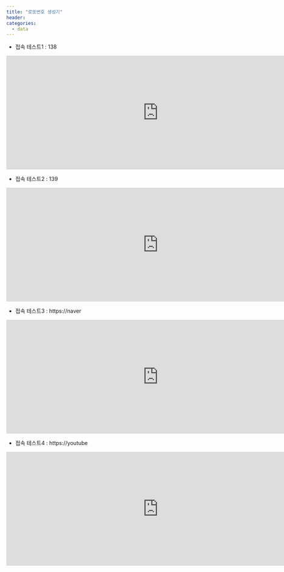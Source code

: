```yaml
---
title: "로또번호 생성기"
header:
categories: 
  - data
---
```


+ 접속 테스트1 : 138
<iframe width="800" height="300" src="http://218.155.162.138/home/lotto" frameborder="0"  allowfullscreen></iframe> 

+ 접속 테스트2 : 139
<iframe width="800" height="300" src="http://218.155.162.139/home/lotto" frameborder="0"  allowfullscreen></iframe> 

+ 접속 테스트3 : https://naver
<iframe width="800" height="300" src="https://www.naver.com" frameborder="0"  allowfullscreen></iframe> 

+ 접속 테스트4 : https://youtube
<iframe width="800" height="300" src="https://www.youtube.com" frameborder="0"  allowfullscreen></iframe> 
